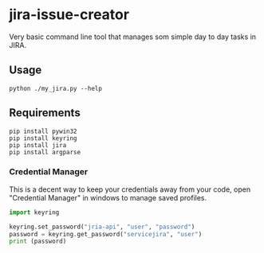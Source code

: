 # jira-issue-creator
Very basic command line tool that manages som simple day to day tasks in JIRA.

## Usage
```
python ./my_jira.py --help
```

## Requirements
```console
pip install pywin32
pip install keyring
pip install jira
pip install argparse
```

### Credential Manager
This is a decent way to keep your credentials away from your code, open "Credential Manager" in windows to manage saved profiles. 

```python
import keyring

keyring.set_password("jria-api", "user", "password")
password = keyring.get_password("servicejira", "user")
print (password)
```

